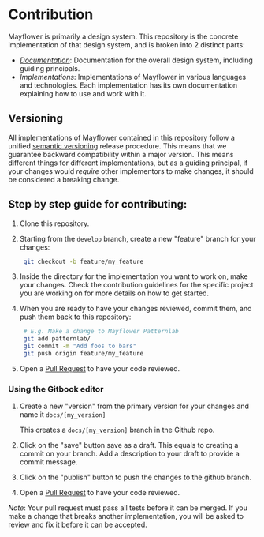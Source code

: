 # Contribution

Mayflower is primarily a design system. This repository is the concrete implementation of that design system, and is broken into 2 distinct parts:

* [_Documentation_](./): Documentation for the overall design system, including guiding principals.
* _Implementations_: Implementations of Mayflower in various languages and technologies. Each implementation has its own documentation explaining how to use and work with it.

## Versioning

All implementations of Mayflower contained in this repository follow a unified [semantic versioning](https://semver.org/) release procedure. This means that we guarantee backward compatibility within a major version. This means different things for different implementations, but as a guiding principal, if your changes would _require_ other implementors to make changes, it should be considered a breaking change.

## Step by step guide for contributing:

1. Clone this repository.
2. Starting from the `develop` branch, create a new "feature" branch for your changes:

   ```bash
    git checkout -b feature/my_feature
   ```

3. Inside the directory for the implementation you want to work on, make your changes.  Check the contribution guidelines for the specific project you are working on for more details on how to get started.
4. When you are ready to have your changes reviewed, commit them, and push them back to this repository:

   ```bash
    # E.g. Make a change to Mayflower Patternlab
    git add patternlab/
    git commit -m "Add foos to bars"
    git push origin feature/my_feature
   ```

5. Open a [Pull Request](https://github.com/massgov/mayflower/tree/01affc93eee04783dc87883768acce0b092a3e79/compare/README.md) to have your code reviewed.

### Using the Gitbook editor

1. Create a new "version" from the primary version for your changes and name it `docs/[my_version]`

   This creates a `docs/[my_version]` branch in the Github repo.

2. Click on the "save" button save as a draft. This equals to creating a commit on your branch. Add a description to your draft to provide a commit message.
3. Click on the "publish" button to push the changes to the github branch.
4. Open a [Pull Request](https://github.com/massgov/mayflower/tree/01affc93eee04783dc87883768acce0b092a3e79/compare/README.md) to have your code reviewed.

_Note_: Your pull request must pass all tests before it can be merged. If you make a change that breaks another implementation, you will be asked to review and fix it before it can be accepted.

